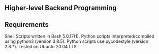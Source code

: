 ## Higher-level Backend Programming

## Requirements

Shell Scripts written in Bash 5.0.17(1).
Python scripts interpreted/compiled using python3 (version 3.8.5).
Python scripts use pycodestyle (version 2.8.*).
Tested on Ubuntu 20.04 LTS.

